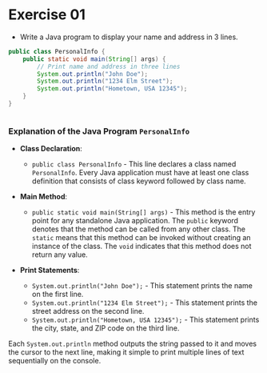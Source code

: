 # Exercise 01

- Write a Java program to display your name and address in 3
  lines.

```java
public class PersonalInfo {
    public static void main(String[] args) {
        // Print name and address in three lines
        System.out.println("John Doe");
        System.out.println("1234 Elm Street");
        System.out.println("Hometown, USA 12345");
    }
}



```

### Explanation of the Java Program `PersonalInfo`

- **Class Declaration**:

  - `public class PersonalInfo` - This line declares a class named `PersonalInfo`. Every Java application must have at least one class definition that consists of class keyword followed by class name.

- **Main Method**:

  - `public static void main(String[] args)` - This method is the entry point for any standalone Java application. The `public` keyword denotes that the method can be called from any other class. The `static` means that this method can be invoked without creating an instance of the class. The `void` indicates that this method does not return any value.

- **Print Statements**:
  - `System.out.println("John Doe");` - This statement prints the name on the first line.
  - `System.out.println("1234 Elm Street");` - This statement prints the street address on the second line.
  - `System.out.println("Hometown, USA 12345");` - This statement prints the city, state, and ZIP code on the third line.

Each `System.out.println` method outputs the string passed to it and moves the cursor to the next line, making it simple to print multiple lines of text sequentially on the console.
